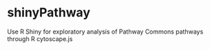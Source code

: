 # shinyPathway
Use R Shiny for exploratory analysis of Pathway Commons pathways through R cytoscape.js
